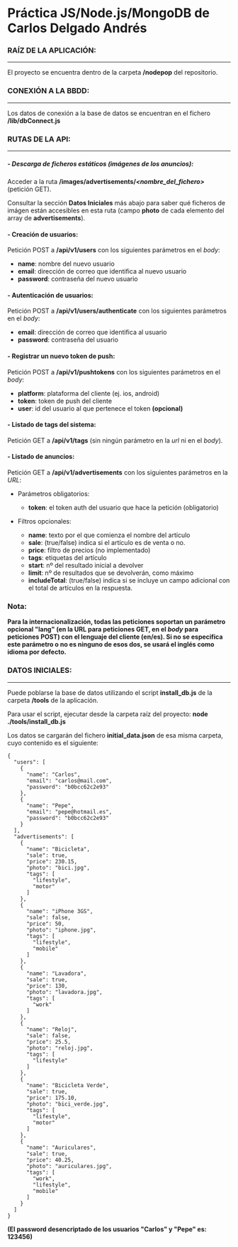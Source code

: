# Práctica JS/Node.js/MongoDB de Carlos Delgado Andrés


### RAÍZ DE LA APLICACIÓN:
---
El proyecto se encuentra dentro de la carpeta **/nodepop** del repositorio.


### CONEXIÓN A LA BBDD:
---

Los datos de conexión a la base de datos se encuentran en el fichero **/lib/dbConnect.js**


### RUTAS DE LA API:
---


##### - Descarga de ficheros estáticos (imágenes de los anuncios):

Acceder a la ruta **/images/advertisements/_<nombre_del_fichero>_** (petición GET).

Consultar la sección **Datos Iniciales** más abajo para saber qué ficheros de imágen están accesibles en esta ruta (campo **photo** de cada elemento del array de **advertisements**).


#### - Creación de usuarios:

Petición POST a **/api/v1/users** con los siguientes parámetros en el *body*:

* **name**: nombre del nuevo usuario
* **email**: dirección de correo que identifica al nuevo usuario
* **password**: contraseña del nuevo usuario


#### - Autenticación de usuarios:

Petición POST a **/api/v1/users/authenticate** con los siguientes parámetros en el *body*:

* **email**: dirección de correo que identifica al usuario
* **password**: contraseña del usuario


#### - Registrar un nuevo token de push:

Petición POST a **/api/v1/pushtokens** con los siguientes parámetros en el *body*:

* **platform**: plataforma del cliente (ej. ios, android)
* **token**: token de push del cliente
* **user**: id del usuario al que pertenece el token **(opcional)**


#### - Listado de tags del sistema:

Petición GET a **/api/v1/tags** (sin ningún parámetro en la *url* ni en el *body*).


#### - Listado de anuncios:

Petición GET a **/api/v1/advertisements** con los siguientes parámetros en la *URL*:

* Parámetros obligatorios:
  * **token**: el token auth del usuario que hace la petición	(obligatorio)


* Filtros opcionales:
  * **name**: texto por el que comienza el nombre del artículo
  * **sale**: (true/false) indica si el artículo es de venta o no.
  * **price**: filtro de precios (no implementado)
  * **tags**: etiquetas del artículo
  * **start**: nº del resultado inicial a devolver
  * **limit**: nº de resultados que se devolverán, como máximo
  * **includeTotal**: (true/false) indica si se incluye un campo adicional con el total de artículos en la respuesta.


### Nota:
**Para la internacionalización, todas las peticiones soportan un parámetro opcional "lang" (en la URL para peticiones GET, en el *body* para peticiones POST) con el lenguaje del cliente (en/es). Si no se especifica este parámetro o no es ninguno de esos dos, se usará el inglés como idioma por defecto.**


### DATOS INICIALES:
---

Puede poblarse la base de datos utilizando el script **install_db.js** de la carpeta **/tools** de la aplicación.

Para usar el script, ejecutar desde la carpeta raíz del proyecto: **node ./tools/install_db.js**

Los datos se cargarán del fichero **initial_data.json** de esa misma carpeta, cuyo contenido es el siguiente:

	
    {
      "users": [
        {
          "name": "Carlos",
          "email": "carlos@mail.com",
          "password": "b0bcc62c2e93"
        },
        {
          "name": "Pepe",
          "email": "pepe@hotmail.es",
          "password": "b0bcc62c2e93"
        }
      ],
      "advertisements": [
        {
          "name": "Bicicleta",
          "sale": true,
          "price": 230.15,
          "photo": "bici.jpg",
          "tags": [
            "lifestyle",
            "motor"
          ]
        },
        {
          "name": "iPhone 3GS",
          "sale": false,
          "price": 50,
          "photo": "iphone.jpg",
          "tags": [
            "lifestyle",
            "mobile"
          ]
        },
        {
          "name": "Lavadora",
          "sale": true,
          "price": 130,
          "photo": "lavadora.jpg",
          "tags": [
            "work"
          ]
        },
        {
          "name": "Reloj",
          "sale": false,
          "price": 25.5,
          "photo": "reloj.jpg",
          "tags": [
            "lifestyle"
          ]
        },
        {
          "name": "Bicicleta Verde",
          "sale": true,
          "price": 175.10,
          "photo": "bici_verde.jpg",
          "tags": [
            "lifestyle",
            "motor"
          ]
        },
        {
          "name": "Auriculares",
          "sale": true,
          "price": 40.25,
          "photo": "auriculares.jpg",
          "tags": [
            "work",
            "lifestyle",
            "mobile"
          ]
        }
      ]
    }

**(El password desencriptado de los usuarios "Carlos" y "Pepe" es: 123456)**
